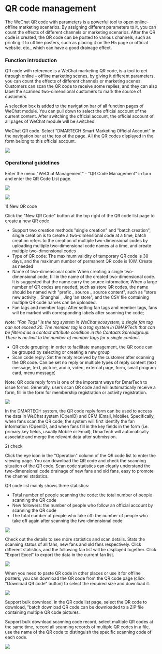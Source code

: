 # QR code management

The WeChat QR code with parameters is a powerful tool to open online-offline marketing scenarios. By assigning different parameters to it, you can count the effects of different channels or marketing scenarios. After the QR code is created, the QR code can be posted to various channels, such as printing it to offline posters, such as placing it on the H5 page or official website, etc., which can have a good drainage effect. 

### **Function introduction**

QR code with reference is a WeChat marketing QR code, is a tool to get through online - offline marketing scenes, by giving it different parameters, you can count the effects of different channels or marketing scenes. Customers can scan the QR code to receive some replies, and they can also label the scanned two-dimensional customers to mark the source of customers.

A selection box is added to the navigation bar of all function pages of WeChat module. You can pull down to select the official account of the current content. After switching the official account, the official account of all pages of WeChat module will be switched

WeChat QR code. Select "DMARTECH Smart Marketing Official Account" in the navigation bar at the top of the page. All the QR codes displayed in the form belong to this official account.

![](../.gitbook/assets/image%20%2848%29.gif)

### **Operational guidelines**

Enter the menu "WeChat Management" - "QR Code Management" in turn and enter the QR Code List page.

![](../.gitbook/assets/image%20%2855%29.gif)

![](../.gitbook/assets/image%20%2843%29.gif)

1\) New QR code

Click the "New QR Code" button at the top right of the QR code list page to create a new QR code

* Support two creation methods "single creation" and "batch creation", single creation is to create a two-dimensional code at a time, batch creation refers to the creation of multiple two-dimensional codes by uploading multiple two-dimensional code names at a time, and create multiple two-dimensional codes
* Type of QR code: The maximum validity of temporary QR code is 30 days, and the maximum number of permanent QR code is 10W. Create as needed
* Name of two-dimensional code: When creating a single two-dimensional code, fill in the name of the created two-dimensional code. It is suggested that the name carry the source information; When a large number of QR codes are needed, such as store QR codes, the name should be named with "prefix \_ source \_ source content", such as "store new activity \_ Shanghai \_ Jing 'an store", and the CSV file containing multiple QR code names can be uploaded.
* Fan tags and member tags: After setting fan tags and member tags, fans will be marked with corresponding labels after scanning the code;

_Note: "Fan Tags" is the tag system in WeChat ecosystem, a single fan tag can not exceed 20. The member tag is a tag system in DMARTech that can be filtered as a contact attribute condition in the Contacts Spreadgroup. There is no limit to the number of member tags for a single contact._

* QR code grouping: in order to facilitate management, the QR code can be grouped by selecting or creating a new group
* Scan code reply: Set the reply received by the customer after scanning the QR code. Can be set no reply or multiple types of reply content \(text message, text, picture, audio, video, external page, form, small program card, menu message\)

Note: QR code reply form is one of the important ways for DmarTech to issue forms. Generally, users scan QR code and will automatically receive a form, fill in the form for membership registration or activity registration.

![](../.gitbook/assets/image%20%2853%29.gif)

In the DMARTECH system, the QR code reply form can be used to access the data in WeChat system \(OpenID\) and CRM \(Email, Mobile\). Specifically, when fans scan the QR code, the system will first identify the fan information \(OpenID\), and when fans fill in the key fields in the form \(i.e. primary key fields, usually Mobile or Email\), DmarTech will automatically associate and merge the relevant data after submission.

2\) check

Click the eye icon in the "Operation" column of the QR code list to enter the viewing page. You can download the QR code and check the scanning situation of the QR code. Scan code statistics can clearly understand the two-dimensional code drainage of new fans and old fans, easy to promote the channel statistics.

QR code list mainly shows three statistics:

* Total number of people scanning the code: the total number of people scanning the QR code
* New followers: the number of people who follow an official account by scanning the QR code
* The total number of people who take off: the number of people who take off again after scanning the two-dimensional code

![](../.gitbook/assets/image%20%2842%29.gif)

Check out the details to see more statistics and scan details. Stats the scanning status of all fans, new fans and old fans respectively. Click different statistics, and the following fan list will be displayed together. Click "Export Excel" to export the data in the current fan list.

![](../.gitbook/assets/image%20%2850%29.gif)

When you need to paste QR code in other places or use it for offline posters, you can download the QR code from the QR code page \(click "Download QR code" button\) to select the required size and download it.

![](../.gitbook/assets/image%20%2847%29.gif)

Support bulk download, in the QR code list page, select the QR code to download, "batch download QR code can be downloaded to a ZIP file containing multiple QR code pictures.

Support bulk download scanning code record, select multiple QR codes at the same time, record all scanning records of multiple QR codes in a file, use the name of the QR code to distinguish the specific scanning code of each code.

![](../.gitbook/assets/image%20%2854%29.gif)

